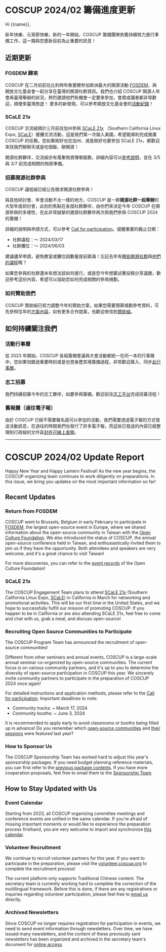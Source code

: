 # COSCUP 2024/02 籌備進度更新

Hi {{name}},

新年快樂、元宵節快樂，新的一年開始，COSCUP 籌備團隊依舊持續努力進行準備工作，這一期與您更新目前為止重要的訊息！

## 近期更新

### FOSDEM 歸來

COSCUP 在二月初前往比利時布魯塞爾參加歐洲最大的開源活動 [FOSDEM](https://fosdem.org/)，與開放文化基金會一起分享在臺灣的開源社群資訊。我們也介紹 COSCUP 開源人年會再臺灣舉辦的狀況，熱烈邀請他們有機會一定要來參加，會眾或講者都非常歡迎，順便來臺灣旅遊！
更多的新發現，可以參考開放文化基金會的[活動紀錄](https://ocf.tw/p/global/fosdem-2024/)！

### SCaLE 21x

COSCUP 交流組預計三月前往加州參與 [SCaLE 21x](https://www.socallinuxexpo.org/scale/21x) （Southern California Linux Expo, [SCaLE](https://www.socallinuxexpo.org/scale/21x/about-scale)）擺攤交流活動，這是我們第一次踏入美國，希望能順利完成推廣 COSCUP 的任務。您如果剛好也在加州、或是剛好也要參加 SCaLE 21x，都歡迎來找我們聊聊天或是吃個飯、聊開源！

開源社群夥伴，交流組亦有蒐集物資傳單服務，詳細內容可以[參考說明](https://hackmd.io/Ylk5jTbiQtqlmaDR7Ad3Lw)，並在 3/5 與 3/7 前完成相關的物資準備。

### 招募開源社群參與

COSCUP 議程組已經公告徵求開源社群參與！

與其他研討會、年會活動不太一樣的地方，COSCUP 是一群**開源社群一起舉辦**的大型年度研討會，此刻的焦點在各個社群夥伴，由你們來決定今年 COSCUP 在開源參與的多樣性，在此非常誠摯的邀請社群夥伴再次與我們參與 COSCUP 2024 的籌備！

詳細的說明與申請方式，可以參考 [Call for participation](https://blog.coscup.org/2024/02/blog-post.html)。提醒重要的截止日期：

- 社群議程：～ 2024/03/17
- 社群攤位：～ 2024/06/03

建議儘早申請，避免教室或攤位因數量提前額滿！忘記去年有[哪些開源社群](https://coscup.org/2023/zh-TW/community)與[他們的議程](https://volunteer.coscup.org/schedule/2023)嗎？

如果您參與的社群還未有想法該如何進行，或是您今年想要試著投稿分享議題，歡迎參考這份內容，希望可以協助您如何完成相關的參與規劃。

### 如何贊助我們

COSCUP 贊助組已努力調整今年的贊助方案，如果您需要預算規劃參考資料，可先參照往年的[方案內容](https://coscup.org/2023/zh-TW/sponsor)，如有更多合作提案，也歡迎來信到[贊助組](mailto:sponsorship@coscup.org)。

## 如何持續關注我們

### 活動行事曆

從 2023 年開始，COSCUP 各組籌備會議與大會活動都統一在同一本的行事曆中，您如果怕錯過重要時刻或是也想身歷其境籌備過程，非常歡迎匯入、同步[此行事曆](https://volunteer.coscup.org/docs/zh-TW/about_coscup/calendar/)。

### 志工招募

我們持續招募今年的志工夥伴，如要參與籌備，歡迎前往[志工平台](https://volunteer.coscup.org/)完成招募流程！

### 舊報攤（過往電子報）

由於 COSCUP 已經不需要報名就可以參加的活動，我們需要透過電子報的方式發送活動訊息，在過往的時間我們也發行了許多電子報，而這些已發送的內容已經整理到行政組的文件區[封存可線上查閱](https://volunteer.coscup.org/docs/zh-TW/about_coscup/newsletters/overview/)。

---

# COSCUP 2024/02 Update Report

Happy New Year and Happy Lantern Festival! As the new year begins, the COSCUP organizing team continues to work diligently on preparations. In this issue, we bring you updates on the most important information so far!

## Recent Updates

### Return from FOSDEM

COSCUP went to Brussels, Belgium in early February to participate in [FOSDEM](https://fosdem.org/), the largest open-source event in Europe, where we shared information about the open-source community in Taiwan with the [Open Culture Foundation](https://ocf.tw/en/). We also introduced the status of COSCUP, the annual open-source conference held in Taiwan, and enthusiastically invited them to join us if they have the opportunity. Both attendees and speakers are very welcome, and it's a great chance to visit Taiwan!

For more discoveries, you can refer to the [event records](https://ocf.tw/p/global/fosdem-2024/) of the Open Culture Foundation!

### SCaLE 21x

The COSCUP Engagement Team plans to attend [SCaLE 21x](https://www.socallinuxexpo.org/scale/21x) (Southern California Linux Expo, [SCaLE](https://www.socallinuxexpo.org/scale/21x/about-scale)) in California in March for networking and promotional activities. This will be our first time in the United States, and we hope to successfully fulfill our mission of promoting COSCUP. If you happen to be in California or are also attending SCaLE 21x, feel free to come and chat with us, grab a meal, and discuss open-source!

### Recruiting Open Source Communities to Participate

The COSCUP Program Team has announced the recruitment of open-source communities!

Different from other seminars and annual events, COSCUP is a large-scale annual seminar co-organized by open-source communities. The current focus is on various community partners, and it's up to you to determine the diversity of open-source participation in COSCUP this year. We sincerely invite community partners to participate in the preparation of COSCUP 2024 once again!

For detailed instructions and application methods, please refer to the [Call for participation](https://blog.coscup.org/2024/02/blog-post.html#anchor2). Important deadlines to note:

- Community tracks: ~ March 17, 2024
- Community booths: ~ June 3, 2024

It is recommended to apply early to avoid classrooms or booths being filled up in advance! Do you remember which [open-source communities](https://coscup.org/2023/en/community) and [their sessions](https://coscup.org/2023/en/session) were featured last year?

### How to Sponsor Us

The COSCUP Sponsorship Team has worked hard to adjust this year's sponsorship packages. If you need budget planning reference materials, you can first refer to the [previous package contents](https://coscup.org/2023/en/sponsor). If you have more cooperation proposals, feel free to email them to the [Sponsorship Team](mailto:sponsorship@coscup.org).

## How to Stay Updated with Us

### Event Calendar

Starting from 2023, all COSCUP organizing committee meetings and conference events are unified in the same calendar. If you're afraid of missing important moments or would like to experience the preparation process firsthand, you are very welcome to import and synchronize [this calendar](https://volunteer.coscup.org/docs/about_coscup/calendar/).

### Volunteer Recruitment

We continue to recruit volunteer partners for this year. If you want to participate in the preparation, please visit the [volunteer.coscup.org](https://volunteer.coscup.org/) to complete the recruitment process!

The current platform only supports Traditional Chinese content. The secretary team is currently working hard to complete the correction of the multilingual framework. Before this is done, if there are any registrations or inquiries regarding volunteer participation, please feel free to [email us](mailto:volunteer@coscup.org) directly.

### Archived Newsletters

Since COSCUP no longer requires registration for participation in events, we need to send event information through newsletters. Over time, we have issued many newsletters, and the content of these previously sent newsletters has been organized and archived in the secretary team's document for [online access](https://volunteer.coscup.org/docs/about_coscup/newsletters/overview/).
